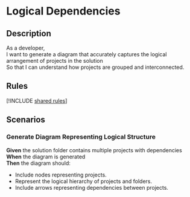 # Logical Dependencies

## Description

As a developer,  
I want to generate a diagram that accurately captures the logical arrangement of projects in the solution  
So that I can understand how projects are grouped and interconnected.

## Rules

[!INCLUDE [shared rules](shared-rules.md)]

## Scenarios

### Generate Diagram Representing Logical Structure

**Given** the solution folder contains multiple projects with dependencies  
**When** the diagram is generated  
**Then** the diagram should:

- Include nodes representing projects.
- Represent the logical hierarchy of projects and folders.
- Include arrows representing dependencies between projects.
